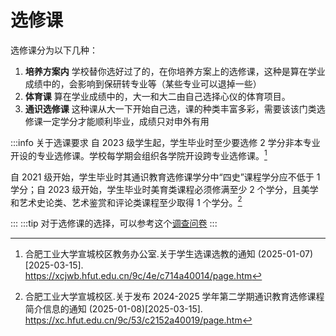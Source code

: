 # 选修课

选修课分为以下几种：

1. **培养方案内**
   学校替你选好过了的，在你培养方案上的选修课，这种是算在学业成绩中的，会影响到保研转专业等（某些专业可以退掉一些）
2. **体育课**
   算在学业成绩中的，大一和大二由自己选择心仪的体育项目。
3. **通识选修课**
   这种课从大一下开始自己选，课的种类丰富多彩，需要该该门类选修课一定学分才能顺利毕业，成绩只对申外有用

:::info 关于选课要求
自 2023 级学生起，学生毕业时至少要选修 2 学分非本专业开设的专业选修课。学校每学期会组织各学院开设跨专业选修课。[^1]

自 2021 级开始，学生毕业时其通识教育选修课学分中“四史”课程学分应不低于 1 学分；自 2023 级开始，学生毕业时美育类课程必须修满至少 2 个学分，且美学和艺术史论类、艺术鉴赏和评论类课程至少取得 1 个学分。[^2]

:::
:::tip
对于选修课的选择，可以参考这个[调查问卷](https://docs.qq.com/sheet/DS2dxU1VEY1BOTXFx '2024-2025学年第一学期选修课程调查')
:::

[^1]: 合肥工业大学宣城校区教务办公室.关于学生选课选教的通知 (2025-01-07)\[2025-03-15].  
<https://xcjwb.hfut.edu.cn/9c/4e/c714a40014/page.htm>

[^2]: 合肥工业大学宣城校区.关于发布 2024-2025 学年第二学期通识教育选修课程简介信息的通知 (2025-01-08)\[2025-03-15].  
<https://xc.hfut.edu.cn/9c/53/c2152a40019/page.htm>
